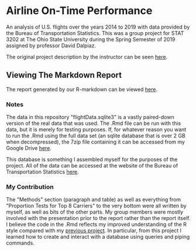 # Airline On-Time Performance

An analysis of U.S. flights over the years 2014 to 2019 with data provided by the Bureau of Transportation Statistics. This was a group project for STAT 3202 at The Ohio State University during the Spring Semester of 2019 assigned by professor David Dalpiaz.

The original project description by the instructor can be seen <a href="https://daviddalpiaz.github.io/stat3202-sp19/project/proj-02/proj-02.html">here</a>.

## Viewing The Markdown Report

The report generated by our R-markdown can be viewed <a href="https://charles-m-doan.github.io/static/r-project-pages/project-02-report.html">here</a>.

### Notes

The data in this repository "flightData.sqlite3" is a vastly paired-down version of the real data that was used. The .Rmd file can be run with this data, but it is merely for testing purposes. If, for whatever reason you want to run the .Rmd using the full data set (an sqlite database that is over 2 GB when decompressed), the 7zip file containing it can be accessed from my Google Drive <a href="https://drive.google.com/open?id=1gDvRqTy7rbDxN-idM0_hIl9KCTx7PPMk">here</a>.

This database is something I assembled myself for the purposes of the project. All of the data can be accessed at the website of the Bureau of Transportation Statistics <a href="https://www.transtats.bts.gov/DL_SelectFields.asp?Table_ID=">here</a>.

### My Contribution

The "Methods" section (paragraph and table) as well as everything from "Proportion Tests for Top 8 Carriers" to the very bottom were all written by myself, as well as bits of the other parts. My group members were mostly involved with the presentation prior to the report rather than the report itself. I believe the code in the .Rmd reflects my improved understanding of the R style compared with my <a href="https://github.com/charles-m-doan/global-alcohol-consumption">previous project</a>. In particular, from this project I learned how to create and interact with a database using queries and piping commands.
